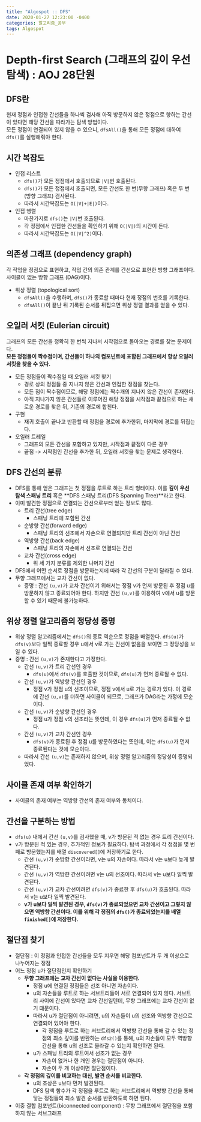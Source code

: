 ```yaml
---
title: "Algospot :: DFS"
date: 2020-01-27 12:23:00 -0400
categories: 알고리즘_공부
tags: Algospot
---
```


# Depth-first Search (그래프의 깊이 우선 탐색) : AOJ 28단원  
## DFS란
현재 정점과 인접한 간선들을 하나씩 검사해 아직 방문하지 않은 정점으로 향하는 간선이 있다면 해당 간선을 따라가는 탐색 방법이다.  
모든 정점이 연결되어 있지 않을 수 있으니, `dfsAll()`을 통해 모든 정점에 대하여 `dfs()`를 실행해줘야 한다.  
## 시간 복잡도
- 인접 리스트
  - `dfs()`가 모든 정점에서 호출되므로 `|V|`번 호출된다.
  - `dfs()`가 모든 정점에서 호출되면, 모든 간선도 한 번(무향 그래프) 혹은 두 번(방향 그래프) 검사된다.
  - 따라서 시간복잡도는 `O(|V|+|E|)`이다.
- 인접 행렬
  - 마찬가지로 `dfs()`는 `|V|`번 호출된다.
  - 각 정점에서 인접한 간선들을 확인하기 위해 `O(|V|)`의 시간이 든다.
  - 따라서 시간복잡도는 `O(|V|^2)`이다.
## 의존성 그래프 (dependency graph)
각 작업을 정점으로 표현하고, 작업 간의 의존 관계를 간선으로 표현한 방향 그래프이다. 사이클이 없는 방향 그래프 (DAG)이다.  
- 위상 정렬 (topological sort)
  - `dfsAll()`을 수행하며, `dfs()`가 종료할 때마다 현재 정점의 번호를 기록한다.
  - `dfsAll()`이 끝난 뒤 기록된 순서를 뒤집으면 위상 정렬 결과를 얻을 수 있다.
## 오일러 서킷 (Eulerian circuit)
그래프의 모든 간선을 정확히 한 번씩 지나서 시작점으로 돌아오는 경로를 찾는 문제이다.  
**모든 정점들이 짝수점이며, 간선들이 하나의 컴포넌트에 포함된 그래프에서 항상 오일러 서킷을 찾을 수 있다.**  
- 모든 정점들이 짝수점일 때 오일러 서킷 찾기
  - 경로 상의 정점들 중 지나지 않은 간선과 인접한 정점을 찾는다.
  - 모든 점이 짝수점이므로, 해당 정점에는 짝수개의 지나지 않은 간선이 존재한다.
  - 아직 지나가지 않은 간선들로 이루어진 해당 정점을 시작점과 끝점으로 하는 새로운 경로를 찾은 뒤, 기존의 경로에 합친다.
- 구현
  - 재귀 호출이 끝나고 반환할 때 정점을 경로에 추가한뒤, 마지막에 경로를 뒤집는다.
- 오일러 트레일
  - 그래프의 모든 간선을 포함하고 있지만, 시작점과 끝점이 다른 경우
  - 끝점 -> 시작점인 간선을 추가한 뒤, 오일러 서킷을 찾는 문제로 생각한다.
## DFS 간선의 분류
- DFS를 통해 얻은 그래프는 첫 정점을 루트로 하는 트리 형태이다. 이를 **깊이 우선 탐색 스패닝 트리** 혹은 **DFS 스패닝 트리(DFS Spanning Tree)**라고 한다.
- 이미 발견한 정점으로 연결되는 간선으로부터 얻는 정보도 많다.
  - 트리 간선(tree edge)
    - 스패닝 트리에 포함된 간선
  - 순방향 간선(forward edge)
    - 스패닝 트리의 선조에서 자손으로 연결되지만 트리 간선이 아닌 간선
  - 역방향 간선(back edge)
    - 스패닝 트리의 자손에서 선조로 연결되는 간선
  - 교차 간선(cross edge)
    - 위 세 가지 분류를 제외한 나머지 간선
- DFS에서 어떤 순서로 정점을 방문하는지에 따라 각 간선의 구분이 달라질 수 있다.
- 무향 그래프에서는 교차 간선이 없다.
  - 증명 : 간선 `(u,v)`가 교차 간선이기 위해서는 정점 v가 먼저 방문된 후 정점 u를 방문하지 않고 종료되어야 한다. 하지만 간선 `(u,v)`를 이용하여 v에서 u를 방문할 수 있기 때문에 불가능하다.
## 위상 정렬 알고리즘의 정당성 증명
- 위상 정렬 알고리즘에서는 `dfs()`의 종료 역순으로 정점을 배열한다. `dfs(u)`가 `dfs(v)`보다 일찍 종료할 경우 u에서 v로 가는 간선이 없음을 보이면 그 정당성을 보일 수 있다.
- 증명 : 간선 `(u,v)`가 존재한다고 가정한다.
  - 간선 `(u,v)`가 트리 간선인 경우  
    - `dfs(u)`에서 `dfs(v)`를 호출한 것이므로, `dfs(u)`가 먼저 종료될 수 없다.
  - 간선 `(u,v)`가 역방향 간선인 경우
    - 정점 v가 정점 u의 선조이므로, 정점 v에서 u로 가는 경로가 있다. 이 경로에 간선 `(u,v)`를 더하면 사이클이 되므로, 그래프가 DAG라는 가정에 모순이다.
  - 간선 `(u,v)`가 순방향 간선인 경우
    - 정점 u가 정점 v의 선조라는 뜻인데, 이 경우 `dfs(u)`가 먼저 종료될 수 없다.
  - 간선 `(u,v)`가 교차 간선인 경우
    - `dfs(v)`가 종료된 후 정점 u를 방문하였다는 뜻인데, 이는 `dfs(u)`가 먼저 종료된다는 것에 모순이다.
  - 따라서 간선 `(u,v)`는 존재하지 않으며, 위상 정렬 알고리즘의 정당성이 증명되었다.
## 사이클 존재 여부 확인하기
- 사이클의 존재 여부는 역방향 간선의 존재 여부와 동치이다.
## 간선을 구분하는 방법
- `dfs(u)` 내에서 간선 `(u,v)`를 검사했을 때, v가 방문된 적 없는 경우 트리 간선이다.
- v가 방문된 적 있는 경우, 추가적인 정보가 필요하다. 탐색 과정에서 각 정점을 몇 번째로 방문했는지를 배열 `discovered[]`에 저장하기로 한다.
  - 간선 `(u,v)`가 순방향 간선이라면, v는 u의 자손이다. 따라서 v는 u보다 늦게 발견된다.
  - 간선 `(u,v)`가 역방햔 간선이려면 v는 u의 선조이다. 따라서 v는 u보다 일찍 발견된다.
  - 간선 `(u,v)`가 교차 간선이려면 `dfs(v)`가 종료한 후 `dfs(u)`가 호출된다. 따라서 v는 u보다 일찍 발견된다.
  - **v가 u보다 일찍 발견된 경우, `dfs(v)`가 종료되었으면 교차 간선이고 그렇지 않으면 역방향 간선이다. 이를 위해 각 정점의 `dfs()`가 종료되었는지를 배열 `finished[]`에 저장한다.**
## 절단점 찾기
- 절단점 : 이 정점과 인접한 간선들을 모두 지우면 해당 컴포넌트가 두 개 이상으로 나누어지는 정점
- 어느 정점 u가 절단점인지 확인하기
  - **무향 그래프에는 교차 간선이 없다는 사실을 이용한다.**
    - 정점 u에 연결된 정점들은 선조 아니면 자손이다.
    - u의 자손들을 루트로 하는 서브트리들이 서로 연결되어 있지 않다. 서브트리 사이에 간선이 있다면 교차 간선일텐데, 무향 그래프에는 교차 간선이 없기 떄문이다.
    - 따라서 u가 절단점이 아니려면, u의 자손들이 u의 선조와 역방향 간선으로 연결되어 있어야 한다. 
      - 각 정점을 루트로 하는 서브트리에서 역방향 간선을 통해 갈 수 있는 정점의 최소 깊이를 반환하는 `dfs2()`를 통해, u의 자손들이 모두 역방향 간선을 통해 u의 선조로 올라갈 수 있는지 확인하면 된다.
    - u가 스패닝 트리의 루트여서 선조가 없는 경우
      - 자손이 없거나 한 개인 경우는 절단점이 아니다.
      - 자손이 두 개 이상이면 절단점이다.
  - **각 정점의 깊이를 비교하는 대신, 발견 순서를 비교한다.**
    - u의 조상은 u보다 먼저 발견된다.
    - DFS 탐색 함수가 각 정점을 루트로 하는 서브트리에서 역방향 간선을 통해 닿는 정점들의 최소 발견 순서를 반환하도록 하면 된다.
- 이중 결합 컴포넌트(biconnected component) : 무향 그래프에서 절단점을 포함하지 않는 서브그래프

    
  